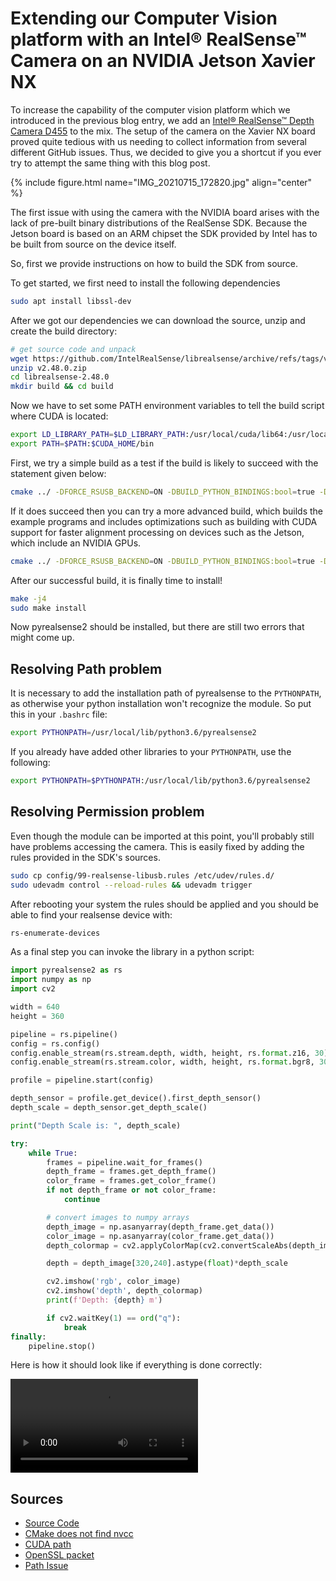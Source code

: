 # Extending our Computer Vision platform with an Intel® RealSense™ Camera on an NVIDIA Jetson Xavier NX

To increase the capability of the computer vision platform which we introduced in the previous blog entry, we add an [Intel® RealSense™ Depth Camera D455](https://www.intelrealsense.com/depth-camera-d455/) to the mix.
The setup of the camera on the Xavier NX board proved quite tedious with us needing to collect information from several different GitHub issues.
Thus, we decided to give you a shortcut if you ever try to attempt the same thing with this blog post.

{% include figure.html name="IMG_20210715_172820.jpg" align="center" %}

The first issue with using the camera with the NVIDIA board arises with the lack of pre-built binary distributions of the RealSense SDK. 
Because the Jetson board is based on an ARM chipset the SDK provided by Intel has to be built from source on the device itself. 

So, first we provide instructions on how to build the SDK from source.

To get started, we first need to install the following dependencies

```bash
sudo apt install libssl-dev
```

After we got our dependencies we can download the source, unzip and create the build directory:
```bash
# get source code and unpack
wget https://github.com/IntelRealSense/librealsense/archive/refs/tags/v2.48.0.zip
unzip v2.48.0.zip
cd librealsense-2.48.0
mkdir build && cd build
```

Now we have to set some PATH environment variables to tell the build script where CUDA is located:
```bash
export LD_LIBRARY_PATH=$LD_LIBRARY_PATH:/usr/local/cuda/lib64:/usr/local/cuda/extras/CUPTI/lib64
export PATH=$PATH:$CUDA_HOME/bin
```

First, we try a simple build as a test if the build is likely to succeed with the statement given below:
```bash
cmake ../ -DFORCE_RSUSB_BACKEND=ON -DBUILD_PYTHON_BINDINGS:bool=true -DPYTHON_EXECUTABLE=/usr/bin/python3
```
If it does succeed then you can try a more advanced build, which builds the example programs and includes optimizations such as building with CUDA support for faster alignment processing on devices such as the Jetson, which include an NVIDIA GPUs.

```bash
cmake ../ -DFORCE_RSUSB_BACKEND=ON -DBUILD_PYTHON_BINDINGS:bool=true -DPYTHON_EXECUTABLE=/usr/bin/python3 -DCMAKE_BUILD_TYPE=release -DBUILD_EXAMPLES=true -DBUILD_GRAPHICAL_EXAMPLES=true -DBUILD_WITH_CUDA:bool=true
```

After our successful build, it is finally time to install!
```bash
make -j4
sudo make install
```

Now pyrealsense2 should be installed, but there are still two errors that might come up.

## Resolving Path problem
It is necessary to add the installation path of pyrealsense to the `PYTHONPATH`, as otherwise your python installation won't recognize the module.
So put this in your `.bashrc` file:
```bash
export PYTHONPATH=/usr/local/lib/python3.6/pyrealsense2
```
If you already have added other libraries to your `PYTHONPATH`, use the following:
```bash
export PYTHONPATH=$PYTHONPATH:/usr/local/lib/python3.6/pyrealsense2
```

## Resolving Permission problem

Even though the module can be imported at this point, you'll probably still have problems accessing the camera. 
This is easily fixed by adding the rules provided in the SDK's sources.

```bash
sudo cp config/99-realsense-libusb.rules /etc/udev/rules.d/
sudo udevadm control --reload-rules && udevadm trigger
```

After rebooting your system the rules should be applied and you should be able to find your realsense device with:

```bash
rs-enumerate-devices
```

As a final step you can invoke the library in a python script:

```python
import pyrealsense2 as rs
import numpy as np
import cv2

width = 640
height = 360

pipeline = rs.pipeline()
config = rs.config()
config.enable_stream(rs.stream.depth, width, height, rs.format.z16, 30)
config.enable_stream(rs.stream.color, width, height, rs.format.bgr8, 30)

profile = pipeline.start(config)

depth_sensor = profile.get_device().first_depth_sensor()
depth_scale = depth_sensor.get_depth_scale()

print("Depth Scale is: ", depth_scale)

try:
    while True:
        frames = pipeline.wait_for_frames()
        depth_frame = frames.get_depth_frame()
        color_frame = frames.get_color_frame()
        if not depth_frame or not color_frame:
            continue

        # convert images to numpy arrays
        depth_image = np.asanyarray(depth_frame.get_data())
        color_image = np.asanyarray(color_frame.get_data())
        depth_colormap = cv2.applyColorMap(cv2.convertScaleAbs(depth_image, alpha=0.03), cv2.COLORMAP_JET)

        depth = depth_image[320,240].astype(float)*depth_scale

        cv2.imshow('rgb', color_image)
        cv2.imshow('depth', depth_colormap)
        print(f'Depth: {depth} m')

        if cv2.waitKey(1) == ord("q"):
            break
finally:
    pipeline.stop()
```

Here is how it should look like if everything is done correctly:
<div class="embed-responsive embed-responsive-16by9 mt-3 mb-4 border">
<video class="embed-responsive-item" controls>
    <source src="https://cognitivexr.at/static/videos/video-realsense-depth-silvio.mp4" type="video/mp4">
    Sorry, your browser doesn't support embedded videos.
</video>
</div>

## Sources

- [Source Code](https://github.com/IntelRealSense/librealsense/releases/)
- [CMake does not find nvcc](https://github.com/IntelRealSense/librealsense/issues/6964)
- [CUDA path](https://github.com/jetsonhacks/buildLibrealsense2TX/issues/13)
- [OpenSSL packet](https://stackoverflow.com/questions/16248775/cmake-not-able-to-find-openssl-library)
- [Path Issue](https://github.com/IntelRealSense/librealsense/issues/1757)